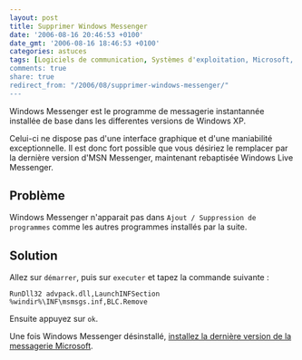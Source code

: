 ```yaml
---
layout: post
title: Supprimer Windows Messenger
date: '2006-08-16 20:46:53 +0100'
date_gmt: '2006-08-16 18:46:53 +0100'
categories: astuces
tags: [Logiciels de communication, Systèmes d'exploitation, Microsoft, Windows XP, Logiciel, Windows Live Messenger]
comments: true
share: true
redirect_from: "/2006/08/supprimer-windows-messenger/"
---
```

Windows Messenger est le programme de messagerie instantannée installée de base dans les differentes versions de Windows XP.

Celui-ci ne dispose pas d'une interface graphique et d'une maniabilité exceptionnelle. Il est donc fort possible que vous désiriez le remplacer par la dernière version d'MSN Messenger, maintenant rebaptisée Windows Live Messenger.

## Problème ##
Windows Messenger n'apparait pas dans `Ajout / Suppression de programmes` comme les autres programmes installés par la suite.

## Solution ##
Allez sur `démarrer`, puis sur `executer` et tapez la commande suivante :

`RunDll32 advpack.dll,LaunchINFSection %windir%\INF\msmsgs.inf,BLC.Remove`

Ensuite appuyez sur `ok`.

Une fois Windows Messenger désinstallé, [installez la dernière version de la messagerie Microsoft](http://get.live.com/messenger/overview).
